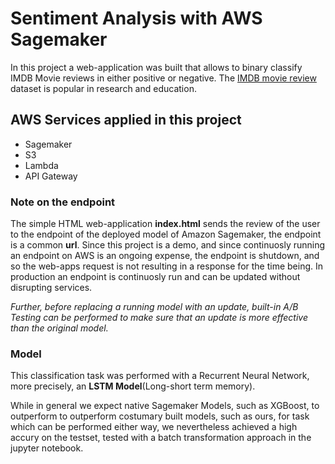 # Sentiment Analysis with AWS Sagemaker


In this project a web-application was built that allows to binary classify IMDB Movie reviews in either positive or negative.
The [IMDB movie review ](http://ai.stanford.edu/~amaas/data/sentiment/) dataset is popular in research and education.

## AWS Services applied in this project

- Sagemaker
- S3
- Lambda
- API Gateway

### Note on the endpoint

The simple HTML web-application __index.html__ sends the review of the user to the endpoint of the deployed model of Amazon Sagemaker, the endpoint is a common __url__.
Since this project is a demo, and since continuosly running an endpoint on AWS is an ongoing expense, the endpoint is shutdown, and so the web-apps request is not resulting in a response for the time being. In production an endpoint is continuosly run and can be updated without disrupting services.

_Further, before replacing a running model with an update, built-in A/B Testing can be performed to make sure that an update is more effective than the original model._

### Model

This classification task was performed with a Recurrent Neural Network, more precisely, an __LSTM Model__(Long-short term memory).

While in general we expect native Sagemaker Models, such as XGBoost, to outperform to outperform costumary built models, such as ours, for task which can be performed either way, we nevertheless achieved a high accury on the testset, tested with a batch transformation approach in the jupyter notebook.

